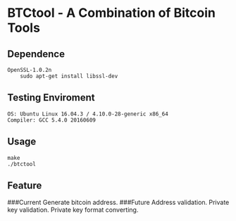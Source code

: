 BTCtool - A Combination of Bitcoin Tools
================================================================================
Dependence
--------------------------------------------------------------------------------
	OpenSSL-1.0.2n
		sudo apt-get install libssl-dev

Testing Enviroment
--------------------------------------------------------------------------------
	OS: Ubuntu Linux 16.04.3 / 4.10.0-28-generic x86_64
	Compiler: GCC 5.4.0 20160609

Usage
--------------------------------------------------------------------------------
	make
	./btctool

Feature
--------------------------------------------------------------------------------
###Current
	Generate bitcoin address.
###Future
	Address validation.
	Private key validation.
	Private key format converting.

